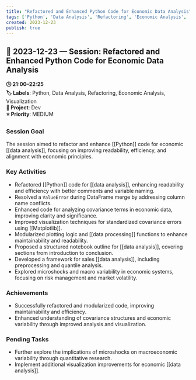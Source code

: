 ```yaml
---
title: "Refactored and Enhanced Python Code for Economic Data Analysis"
tags: ['Python', 'Data Analysis', 'Refactoring', 'Economic Analysis', 'Visualization']
created: 2023-12-23
publish: true
---
```


## 📅 2023-12-23 — Session: Refactored and Enhanced Python Code for Economic Data Analysis

**🕒 21:00–22:25**  
**🏷️ Labels**: Python, Data Analysis, Refactoring, Economic Analysis, Visualization  
**📂 Project**: Dev  
**⭐ Priority**: MEDIUM  


### Session Goal
The session aimed to refactor and enhance [[Python]] code for economic [[data analysis]], focusing on improving readability, efficiency, and alignment with economic principles.

### Key Activities
- Refactored [[Python]] code for [[data analysis]], enhancing readability and efficiency with better comments and variable naming.
- Resolved a `ValueError` during DataFrame merge by addressing column name conflicts.
- Enhanced code for analyzing covariance terms in economic data, improving clarity and significance.
- Improved visualization techniques for standardized covariance errors using [[Matplotlib]].
- Modularized plotting logic and [[data processing]] functions to enhance maintainability and readability.
- Proposed a structured notebook outline for [[data analysis]], covering sections from introduction to conclusion.
- Developed a framework for sales [[data analysis]], including preprocessing and quantile analysis.
- Explored microshocks and macro variability in economic systems, focusing on risk management and market volatility.

### Achievements
- Successfully refactored and modularized code, improving maintainability and efficiency.
- Enhanced understanding of covariance structures and economic variability through improved analysis and visualization.

### Pending Tasks
- Further explore the implications of microshocks on macroeconomic variability through quantitative research.
- Implement additional visualization improvements for economic [[data analysis]].
